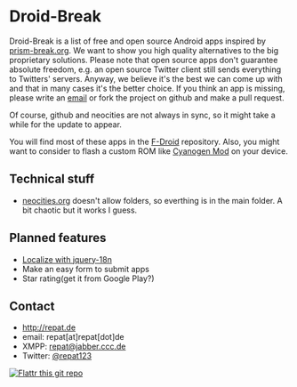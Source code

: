 Droid-Break
======
Droid-Break is a list of free and open source Android apps inspired by [prism-break.org](https://prism-break.org "prism-break"). We want to show you high quality alternatives to the big proprietary solutions. 
Please note that open source apps don't guarantee absolute freedom, e.g. an open source Twitter client still sends everything to Twitters' servers. 
Anyway, we believe it's the best we can come up with and that in many cases it's the better choice. 
If you think an app is missing, please write an [email](http://droid-break.info/support.html "support") or fork the project on github and make a pull request. 

Of course, github and neocities are not always in sync, so it might take a while for the update to appear.

You will find most of these apps in the [F-Droid](https://f-droid.org/ "F-Droid") repository. Also, you might want to consider to flash a custom ROM like [Cyanogen Mod](http://www.cyanogenmod.org/ "CyanogenMod") on your device. 

## Technical stuff
* [neocities.org](neocities.org "neocities.org") doesn't allow folders, so everthing is in the main folder. A bit chaotic but it works I guess.

## Planned features
* [Localize with jquery-18n](https://github.com/recurser/jquery-i18n "jquery-i18n")
* Make an easy form to submit apps
* Star rating(get it from Google Play?)

## Contact
* http://repat.de
* email: repat[at]repat[dot]de
* XMPP: repat@jabber.ccc.de
* Twitter: [@repat123](https://twitter.com/repat123 "repat123 on twitter")

[![Flattr this git repo](http://api.flattr.com/button/flattr-badge-large.png)](https://flattr.com/submit/auto?user_id=repat&url=https://github.com/repat/droidbreak&title=droidbreak&language=&tags=github&category=software) 

